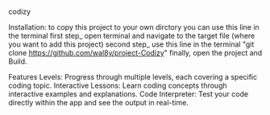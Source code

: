 codizy 

Installation:
to copy this project to your own dirctory you can use this line in the terminal
first step_ open terminal and navigate to the target file (where you want to add this project)
second step_ use this line in the terminal "git clone https://github.com/wal8y/project-Codizy"
finally, open the project and Build.

Features
Levels: Progress through multiple levels, each covering a specific coding topic.
Interactive Lessons: Learn coding concepts through interactive examples and explanations.
Code Interpreter: Test your code directly within the app and see the output in real-time.
